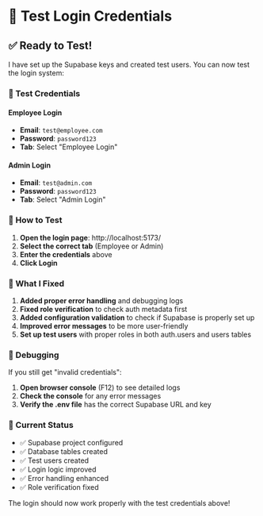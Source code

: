 # 🧪 Test Login Credentials

## ✅ Ready to Test!

I have set up the Supabase keys and created test users. You can now test the login system:

### 🔑 Test Credentials

#### Employee Login
- **Email**: `test@employee.com`
- **Password**: `password123`
- **Tab**: Select "Employee Login"

#### Admin Login
- **Email**: `test@admin.com`
- **Password**: `password123`
- **Tab**: Select "Admin Login"

### 🚀 How to Test

1. **Open the login page**: http://localhost:5173/
2. **Select the correct tab** (Employee or Admin)
3. **Enter the credentials** above
4. **Click Login**

### 🔧 What I Fixed

1. **Added proper error handling** and debugging logs
2. **Fixed role verification** to check auth metadata first
3. **Added configuration validation** to check if Supabase is properly set up
4. **Improved error messages** to be more user-friendly
5. **Set up test users** with proper roles in both auth.users and users tables

### 🐛 Debugging

If you still get "invalid credentials":

1. **Open browser console** (F12) to see detailed logs
2. **Check the console** for any error messages
3. **Verify the .env file** has the correct Supabase URL and key

### 📝 Current Status

- ✅ Supabase project configured
- ✅ Database tables created
- ✅ Test users created
- ✅ Login logic improved
- ✅ Error handling enhanced
- ✅ Role verification fixed

The login should now work properly with the test credentials above!
